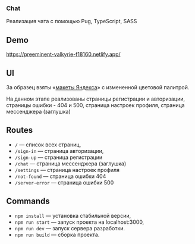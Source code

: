 ### Chat

Реализация чата с помощью Pug, TypeScript, SASS

## Demo
https://preeminent-valkyrie-f18160.netlify.app/

## UI
За образец взяты «[макеты Яндекса](https://www.figma.com/file/jF5fFFzgGOxQeB4CmKWTiE/Chat_external_link?node-id=0%3A1&t=BfQk4KtXMAIq7AAr-0)» с измененной цветовой палитрой.

На данном этапе реализованы страницы регистрации и авторизации, страницы ошибки - 404 и 500, страница настроек профиля, страница мессенджера (заглушка)

## Routes

- `/` — список всех страниц,
- `/sign-in` — страница авторизации,
- `/sign-up` — страница регистрации
- `/chat` — страница мессенджера (заглушка)
- `/settings` — страница настроек профиля
- `/not-found` — страница ошибки 404
- `/server-error` — страница ошибки 500

## Commands
- `npm install` — установка стабильной версии,
- `npm run start` — запуск проекта на localhost:3000,
- `npm run dev` — запуск сервера разработки.
- `npm run build` — сборка проекта.